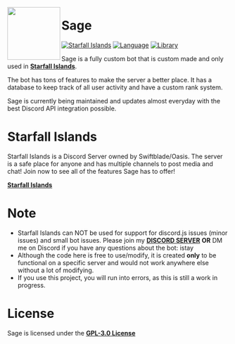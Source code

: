 <a href="https://discord.gg/RtsZcajWCR"><img width="120" height="120" align="left" src="https://i.imgur.com/n8Qlxb5.gif"></a>
# Sage

[![Starfall Islands](https://img.shields.io/discord/755968485854675065?color=%235865F2&logo=discord&style=for-the-badge)](https://discord.gg/RtsZcajWCR)
[![Language](https://img.shields.io/github/languages/top/IStayThatWayCoding/aquasis?color=f0db4f&logoColor=white&style=for-the-badge)]()
[![Library](https://img.shields.io/badge/library-discord.js-5865f2?style=for-the-badge)](https://discord.js.org/#/)

Sage is a fully custom bot that is custom made and only used in <a href="https://discord.gg/RtsZcajWCR">**Starfall Islands**</a>.

The bot has tons of features to make the server a better place. It has a database to keep track of all user activity and have a custom rank system.

Sage is currently being maintained and updates almost everyday with the best Discord API integration possible.

# Starfall Islands

Starfall Islands is a Discord Server owned by Swiftblade/Oasis. The server is a safe place for anyone and has multiple channels to post media and chat! Join now to see all of the features Sage has to offer!

**[Starfall Islands](https://discord.gg/RtsZcajWCR)**

# Note
- Starfall Islands can NOT be used for support for discord.js issues (minor issues) and small bot issues. Please join my **[DISCORD SERVER](https://dsc.gg/istay)** __OR__ DM me on Discord if you have any questions about the bot: istay
- Although the code here is free to use/modify, it is created **only** to be functional on a specific server and would not work anywhere else without a lot of modifying.
- If you use this project, you will run into errors, as this is still a work in progress.

# License
Sage is licensed under the **[GPL-3.0 License](./LICENSE)**
